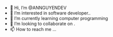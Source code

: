 - 👋 Hi, I’m @ANNGUYENDEV
- 👀 I’m interested in software developer..
- 🌱 I’m currently learning computer programming
- 💞️ I’m looking to collaborate on .
- 📫 How to reach me ...

<!---
ANNGUYENDEV/ANNGUYENDEV is a ✨ special ✨ repository because its `README.md` (this file) appears on your GitHub profile.
You can click the Preview link to take a look at your changes.
--->
